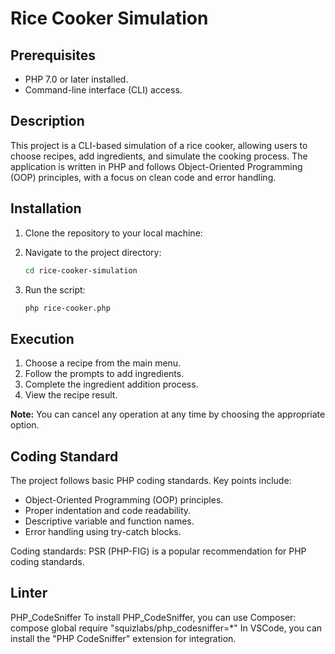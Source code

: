 # Rice Cooker Simulation

## Prerequisites

- PHP 7.0 or later installed.
- Command-line interface (CLI) access.

## Description

This project is a CLI-based simulation of a rice cooker, allowing users to choose recipes, add ingredients, and simulate the cooking process. The application is written in PHP and follows Object-Oriented Programming (OOP) principles, with a focus on clean code and error handling.

## Installation

1. Clone the repository to your local machine:

2. Navigate to the project directory:

    ```bash
    cd rice-cooker-simulation
    ```

3. Run the script:

    ```bash
    php rice-cooker.php
    ```

## Execution

1. Choose a recipe from the main menu.
2. Follow the prompts to add ingredients.
3. Complete the ingredient addition process.
4. View the recipe result.

**Note:** You can cancel any operation at any time by choosing the appropriate option.

## Coding Standard

The project follows basic PHP coding standards. Key points include:

- Object-Oriented Programming (OOP) principles.
- Proper indentation and code readability.
- Descriptive variable and function names.
- Error handling using try-catch blocks.

Coding standards: PSR (PHP-FIG) is a popular recommendation for PHP coding standards.

## Linter

PHP_CodeSniffer
            To install PHP_CodeSniffer, you can use Composer: compose global require "squizlabs/php_codesniffer=*"
            In VSCode, you can install the "PHP CodeSniffer" extension for integration.
        